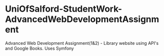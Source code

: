 # UniOfSalford-StudentWork-AdvancedWebDevelopmentAssignment
Advanced Web Development Assignment(1&amp;2) - Library website using API's and Google Books. Uses Symfony
